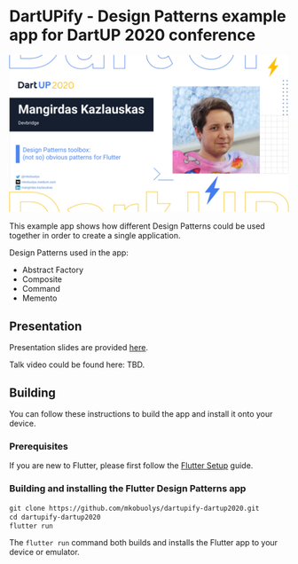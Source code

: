 # DartUPify - Design Patterns example app for DartUP 2020 conference

![Repository header](header.jpg)

This example app shows how different Design Patterns could be used together in order to create a single application.

Design Patterns used in the app:

- Abstract Factory
- Composite
- Command
- Memento

## Presentation

Presentation slides are provided [here](presentation-slides.pdf).

Talk video could be found here: TBD.

## Building

You can follow these instructions to build the app and install it onto your device.

### Prerequisites

If you are new to Flutter, please first follow the [Flutter Setup](https://flutter.dev/setup/) guide.

### Building and installing the Flutter Design Patterns app

```
git clone https://github.com/mkobuolys/dartupify-dartup2020.git
cd dartupify-dartup2020
flutter run
```

The `flutter run` command both builds and installs the Flutter app to your device or emulator.
